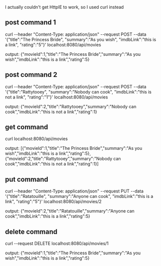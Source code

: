 I actually couldn't get HttpIE to work, so I used curl instead

## post command 1

curl --header "Content-Type: application/json" --request POST --data '{"title":"The Princess Bride", "summary":"As you wish", "imdbLink":"this is a link", "rating":"5"}' localhost:8080/api/movies

output: {"movieId":1,"title":"The Princess Bride","summary":"As you wish","imdbLink":"this is a link","rating":5}

## post command 2

curl --header "Content-Type: application/json" --request POST --data '{"title":"Rattytooey", "summary":"Nobody can cook", "imdbLink":"this is not a link", "rating":"1"}' localhost:8080/api/movies

output: {"movieId":2,"title":"Rattytooey","summary":"Nobody can cook","imdbLink":"this is not a link","rating":1}

## get command

curl localhost:8080/api/movies

output: [{"movieId":1,"title":"The Princess Bride","summary":"As you wish","imdbLink":"this is a link","rating":5},{"movieId":2,"title":"Rattytooey","summary":"Nobody can cook","imdbLink":"this is not a link","rating":1}]

## put command

curl --header "Content-Type: application/json" --request PUT --data '{"title":"Ratatouille", "summary":"Anyone can cook", "imdbLink":"this is a link", "rating":"5"}' localhost:8080/api/movies/2

output: {"movieId":2,"title":"Ratatouille","summary":"Anyone can cook","imdbLink":"this is a link","rating":5}

## delete command

curl --request DELETE localhost:8080/api/movies/1

output: {"movieId":1,"title":"The Princess Bride","summary":"As you wish","imdbLink":"this is a link","rating":5}